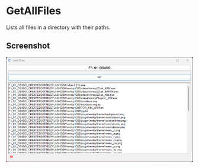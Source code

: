 # GetAllFiles
Lists all files in a directory with their paths.

## Screenshot
![alt text](https://github.com/volkanustabas/GetAllFiles/blob/master/ss_GetAllFiles.png)